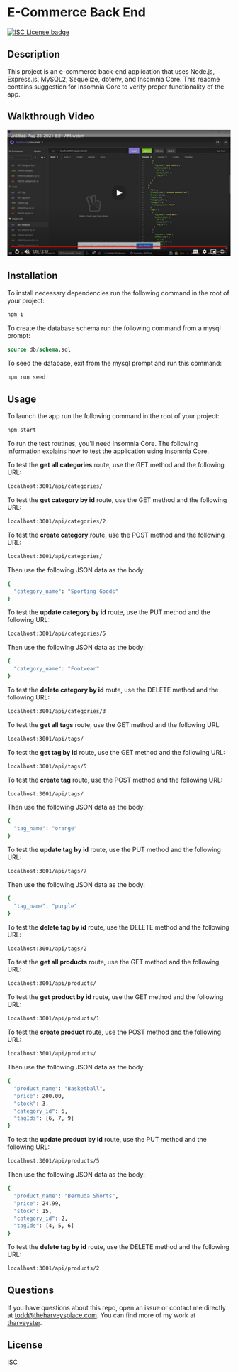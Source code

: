 # E-Commerce Back End
[![ISC License badge](https://img.shields.io/github/license/tharveyster/e-commerce-back-end?style=plastic)](https://opensource.org/licenses/ISC)

## Description
This project is an e-commerce back-end application that uses Node.js, Express.js, MySQL2, Sequelize, dotenv, and Insomnia Core. This readme contains suggestion for Insomnia Core to verify proper functionality of the app.

## Walkthrough Video
[![Walkthrough video link image](./assets/images/ecbe-walkthrough-screenshot.png)](https://drive.google.com/file/d/17oLpM-PeuqrqMFMzOfQr04hDl0CEhrkR/view)

## Installation
To install necessary dependencies run the following command in the root of your project:
```bash
npm i
```

To create the database schema run the following command from a mysql prompt:
~~~~sql
source db/schema.sql
~~~~

To seed the database, exit from the mysql prompt and run this command:
```bash
npm run seed
```

## Usage
To launch the app run the following command in the root of your project:
```bash
npm start
```

To run the test routines, you'll need Insomnia Core. The following information explains how to test the application using Insomnia Core.

To test the **get all categories** route, use the GET method and the following URL:
```bash
localhost:3001/api/categories/
```

To test the **get category by id** route, use the GET method and the following URL:
```bash
localhost:3001/api/categories/2
```

To test the **create category** route, use the POST method and the following URL:
```bash
localhost:3001/api/categories/
```
Then use the following JSON data as the body:
```bash
{
  "category_name": "Sporting Goods"
}
```

To test the **update category by id** route, use the PUT method and the following URL:
```bash
localhost:3001/api/categories/5
```
Then use the following JSON data as the body:
```bash
{
  "category_name": "Footwear"
}
```

To test the **delete category by id** route, use the DELETE method and the following URL:
```bash
localhost:3001/api/categories/3
```

To test the **get all tags** route, use the GET method and the following URL:
```bash
localhost:3001/api/tags/
```

To test the **get tag by id** route, use the GET method and the following URL:
```bash
localhost:3001/api/tags/5
```

To test the **create tag** route, use the POST method and the following URL:
```bash
localhost:3001/api/tags/
```
Then use the following JSON data as the body:
```bash
{
  "tag_name": "orange"
}
```

To test the **update tag by id** route, use the PUT method and the following URL:
```bash
localhost:3001/api/tags/7
```
Then use the following JSON data as the body:
```bash
{
  "tag_name": "purple"
}
```

To test the **delete tag by id** route, use the DELETE method and the following URL:
```bash
localhost:3001/api/tags/2
```

To test the **get all products** route, use the GET method and the following URL:
```bash
localhost:3001/api/products/
```

To test the **get product by id** route, use the GET method and the following URL:
```bash
localhost:3001/api/products/1
```

To test the **create product** route, use the POST method and the following URL:
```bash
localhost:3001/api/products/
```
Then use the following JSON data as the body:
```bash
{
  "product_name": "Basketball",
  "price": 200.00,
  "stock": 3,
  "category_id": 6,
  "tagIds": [6, 7, 9]
}
```

To test the **update product by id** route, use the PUT method and the following URL:
```bash
localhost:3001/api/products/5
```
Then use the following JSON data as the body:
```bash
{
  "product_name": "Bermuda Shorts",
  "price": 24.99,
  "stock": 15,
  "category_id": 2,
  "tagIds": [4, 5, 6]
}
```

To test the **delete tag by id** route, use the DELETE method and the following URL:
```bash
localhost:3001/api/products/2
```

## Questions
If you have questions about this repo, open an issue or contact me directly at todd@theharveysplace.com. You can find more of my work at [tharveyster](https://github.com/tharveyster).

## License
ISC